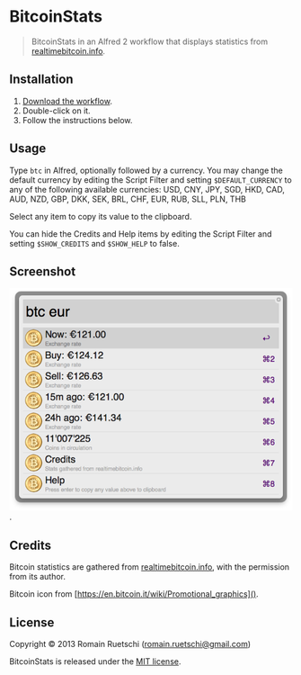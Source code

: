 # BitcoinStats

> BitcoinStats in an Alfred 2 workflow that displays statistics from [realtimebitcoin.info](http://realtimebitcoin.info).

## Installation

1. [Download the workflow](https://raw.github.com/romac/Alfred-BitcoinStats/master/Bitcoin%20Stats.alfredworkflow).
2. Double-click on it.
3. Follow the instructions below.

## Usage

Type `btc` in Alfred, optionally followed by a currency.
You may change the default currency by editing the Script Filter and setting `$DEFAULT_CURRENCY` to any of the following available currencies:
	USD, CNY, JPY, SGD, HKD, CAD, AUD, NZD, GBP, DKK, SEK, BRL, CHF, EUR, RUB, SLL, PLN, THB

Select any item to copy its value to the clipboard.

You can hide the Credits and Help items by editing the Script Filter and setting `$SHOW_CREDITS` and `$SHOW_HELP` to false.

## Screenshot

![Screenshot of the "search results"](screenshot.png).

## Credits

Bitcoin statistics are gathered from [realtimebitcoin.info](http://realtimebitcoin.info), with the permission from its author.

Bitcoin icon from [https://en.bitcoin.it/wiki/Promotional_graphics]().

## License

Copyright © 2013 Romain Ruetschi (romain.ruetschi@gmail.com)

BitcoinStats is released under the [MIT license](http://romac.mit-license.org).